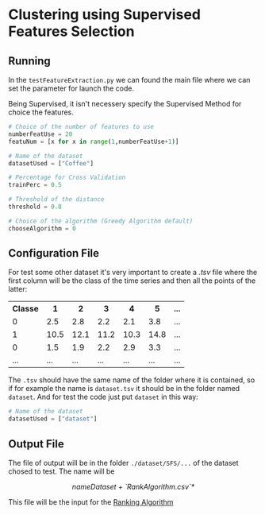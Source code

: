 # Clustering using Supervised Features Selection

## Running 

In the `testFeatureExtraction.py` we can found the main file where we can set the parameter for launch the code. 

Being Supervised, it isn't necessery specify the Supervised Method for choice the features.

```python
# Choice of the number of features to use
numberFeatUse = 20
featuNum = [x for x in range(1,numberFeatUse+1)]

# Name of the dataset
datasetUsed = ["Coffee"]

# Percentage for Cross Validation
trainPerc = 0.5

# Threshold of the distance
threshold = 0.8

# Choice of the algorithm (Greedy Algorithm default)
chooseAlgorithm = 0
```

## Configuration File

For test some other dataset it's very important to create a *.tsv* file where the first column will be the class of the time series
and then all the points of the latter:
<table>
  <tr>
    <th>Classe</th>
    <th>1</th>
    <th>2</th>
    <th>3</th>
    <th>4</th>
    <th>5</th>
    <th>...</th>
    
  </tr>
  <tr>
    <td>0</td>
    <td>2.5</td>
    <td>2.8</td>
    <td>2.2</td>
    <td>2.1</td>
    <td>3.8</td>
    <td>...</td>
  </tr>
  
  <tr>
    <td>1</td>
    <td>10.5</td>
    <td>12.1</td>
    <td>11.2</td>
    <td>10.3</td>
    <td>14.8</td>
    <td>...</td>
  </tr> 
  
  <tr>
    <td>0</td>
    <td>1.5</td>
    <td>1.9</td>
    <td>2.2</td>
    <td>2.9</td>
    <td>3.3</td>
    <td>...</td>
  </tr> 
  <tr>
    <td>...</td>
    <td>...</td>
    <td>...</td>
    <td>...</td>
    <td>...</td>
    <td>...</td>
    <td>...</td>
  </tr> 
</table>

The `.tsv` should have the same name of the folder where it is contained, so if for example the name is `dataset.tsv` it should be in
the folder named `dataset`. And for test the code just put `dataset` in this way:
```python
# Name of the dataset
datasetUsed = ["dataset"]
```

## Output File

The file of output will be in the folder `./dataset/SFS/...` of the dataset chosed to test. The name will be 
<p align="center">
<i> nameDataset + `RankAlgorithm.csv`* </i>
</p>

This file will be the input for the [Ranking Algorithm](https://github.com/DonaTProject/RankingAlgorithm) 

